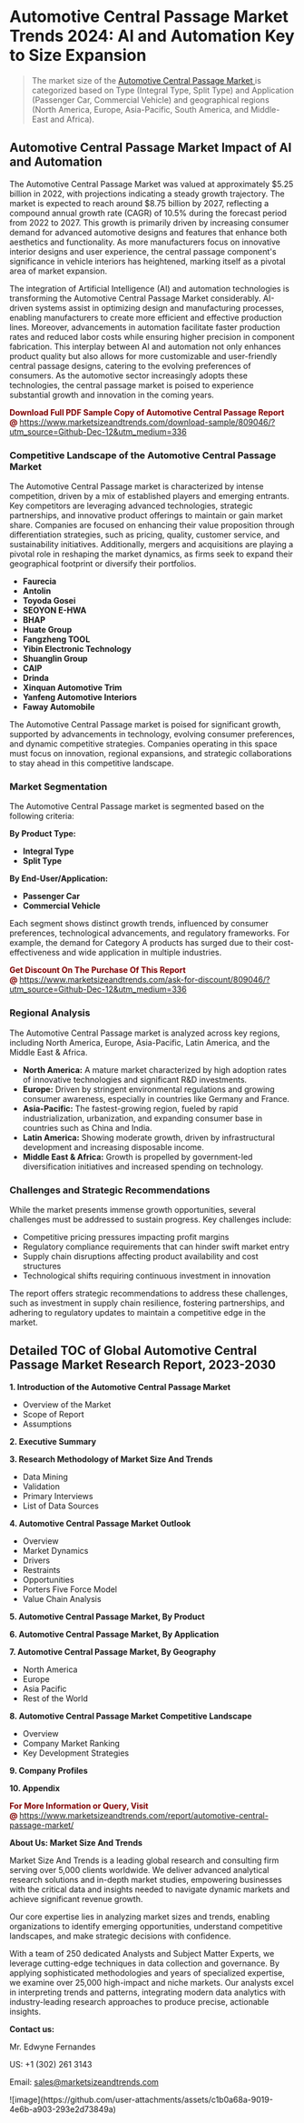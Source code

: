 <H1>Automotive Central Passage Market Trends 2024: AI and Automation Key to Size Expansion</H1><blockquote><p>The market size of the <a href="https://www.marketsizeandtrends.com/download-sample/809046/?utm_source=Github-Dec-12&amp;utm_medium=336" target="_blank">Automotive Central Passage Market </a>is categorized based on Type (Integral Type, Split Type) and Application (Passenger Car, Commercial Vehicle) and geographical regions (North America, Europe, Asia-Pacific, South America, and Middle-East and Africa).</p></blockquote><p><h2>Automotive Central Passage Market Impact of AI and Automation</h2><p>The Automotive Central Passage Market was valued at approximately $5.25 billion in 2022, with projections indicating a steady growth trajectory. The market is expected to reach around $8.75 billion by 2027, reflecting a compound annual growth rate (CAGR) of 10.5% during the forecast period from 2022 to 2027. This growth is primarily driven by increasing consumer demand for advanced automotive designs and features that enhance both aesthetics and functionality. As more manufacturers focus on innovative interior designs and user experience, the central passage component's significance in vehicle interiors has heightened, marking itself as a pivotal area of market expansion.</p><p>The integration of Artificial Intelligence (AI) and automation technologies is transforming the Automotive Central Passage Market considerably. AI-driven systems assist in optimizing design and manufacturing processes, enabling manufacturers to create more efficient and effective production lines. Moreover, advancements in automation facilitate faster production rates and reduced labor costs while ensuring higher precision in component fabrication. This interplay between AI and automation not only enhances product quality but also allows for more customizable and user-friendly central passage designs, catering to the evolving preferences of consumers. As the automotive sector increasingly adopts these technologies, the central passage market is poised to experience substantial growth and innovation in the coming years.</p></p><p><strong><span style="color: #800000;">Download Full PDF Sample Copy of Automotive Central Passage Report @</span>&nbsp;</strong><a href="https://www.marketsizeandtrends.com/download-sample/809046/?utm_source=Github-Dec-12&amp;utm_medium=336">https://www.marketsizeandtrends.com/download-sample/809046/?utm_source=Github-Dec-12&amp;utm_medium=336</a></p><h3>Competitive Landscape of the Automotive Central Passage Market</h3><p>The Automotive Central Passage market is characterized by intense competition, driven by a mix of established players and emerging entrants. Key competitors are leveraging advanced technologies, strategic partnerships, and innovative product offerings to maintain or gain market share. Companies are focused on enhancing their value proposition through differentiation strategies, such as pricing, quality, customer service, and sustainability initiatives. Additionally, mergers and acquisitions are playing a pivotal role in reshaping the market dynamics, as firms seek to expand their geographical footprint or diversify their portfolios.</p><p><strong><p><ul><li>Faurecia </li><li> Antolin </li><li> Toyoda Gosei </li><li> SEOYON E-HWA </li><li> BHAP </li><li> Huate Group </li><li> Fangzheng TOOL </li><li> Yibin Electronic Technology </li><li> Shuanglin Group </li><li> CAIP </li><li> Drinda </li><li> Xinquan Automotive Trim </li><li> Yanfeng Automotive Interiors </li><li> Faway Automobile</p></li></ul></p></strong></p><p>The Automotive Central Passage market is poised for significant growth, supported by advancements in technology, evolving consumer preferences, and dynamic competitive strategies. Companies operating in this space must focus on innovation, regional expansions, and strategic collaborations to stay ahead in this competitive landscape.</p><h3>Market Segmentation</h3><p>The Automotive Central Passage market is segmented based on the following criteria:</p><p><strong>By Product Type:</strong></p><p><strong><p><ul><li>Integral Type </li><li> Split Type</p></li></ul></p></strong></p><p><strong>By End-User/Application:</strong></p><p><strong><p><ul><li>Passenger Car </li><li> Commercial Vehicle</p></li></ul></p></strong></p><p>Each segment shows distinct growth trends, influenced by consumer preferences, technological advancements, and regulatory frameworks. For example, the demand for Category A products has surged due to their cost-effectiveness and wide application in multiple industries.</p><p><strong><span style="color: #800000;">Get Discount On The Purchase Of This Report @&nbsp;</span></strong><a href="https://www.marketsizeandtrends.com/ask-for-discount/809046/?utm_source=Github-Dec-12&amp;utm_medium=336">https://www.marketsizeandtrends.com/ask-for-discount/809046/?utm_source=Github-Dec-12&amp;utm_medium=336</a></p><h3>Regional Analysis</h3><p>The Automotive Central Passage market is analyzed across key regions, including North America, Europe, Asia-Pacific, Latin America, and the Middle East &amp; Africa.</p><ul><li><strong>North America:</strong> A mature market characterized by high adoption rates of innovative technologies and significant R&amp;D investments.</li><li><strong>Europe:</strong> Driven by stringent environmental regulations and growing consumer awareness, especially in countries like Germany and France.</li><li><strong>Asia-Pacific:</strong> The fastest-growing region, fueled by rapid industrialization, urbanization, and expanding consumer base in countries such as China and India.</li><li><strong>Latin America:</strong> Showing moderate growth, driven by infrastructural development and increasing disposable income.</li><li><strong>Middle East &amp; Africa:</strong> Growth is propelled by government-led diversification initiatives and increased spending on technology.</li></ul><h3>Challenges and Strategic Recommendations</h3><p>While the market presents immense growth opportunities, several challenges must be addressed to sustain progress. Key challenges include:</p><ul><li>Competitive pricing pressures impacting profit margins</li><li>Regulatory compliance requirements that can hinder swift market entry</li><li>Supply chain disruptions affecting product availability and cost structures</li><li>Technological shifts requiring continuous investment in innovation</li></ul><p>The report offers strategic recommendations to address these challenges, such as investment in supply chain resilience, fostering partnerships, and adhering to regulatory updates to maintain a competitive edge in the market.</p><h2>Detailed TOC of Global Automotive Central Passage Market Research Report, 2023-2030</h2><p><strong>1. Introduction of the Automotive Central Passage Market</strong></p><ul><li>Overview of the Market</li><li>Scope of Report</li><li>Assumptions&nbsp;</li></ul><p><strong>2. Executive Summary</strong></p><p><strong>3. Research Methodology of <strong>Market Size And Trends</strong></strong></p><ul><li>Data Mining</li><li>Validation</li><li>Primary Interviews</li><li>List of Data Sources&nbsp;</li></ul><p><strong>4. Automotive Central Passage Market Outlook</strong></p><ul><li>Overview</li><li>Market Dynamics</li><li>Drivers</li><li>Restraints</li><li>Opportunities</li><li>Porters Five Force Model</li><li>Value Chain Analysis&nbsp;</li></ul><p><strong>5. Automotive Central Passage Market, By Product</strong></p><p><strong>6. Automotive Central Passage Market, By Application</strong></p><p><strong>7. Automotive Central Passage Market, By Geography</strong></p><ul><li>North America</li><li>Europe</li><li>Asia Pacific</li><li>Rest of the World&nbsp;</li></ul><p><strong>8. Automotive Central Passage Market Competitive Landscape</strong></p><ul><li>Overview</li><li>Company Market Ranking</li><li>Key Development Strategies&nbsp;</li></ul><p><strong>9. Company Profiles</strong></p><p><strong>10. Appendix</strong></p><p><strong><span style="color: #800000;">For More Information or Query, Visit @&nbsp;</span></strong><a href="https://www.marketsizeandtrends.com/report/automotive-central-passage-market/">https://www.marketsizeandtrends.com/report/automotive-central-passage-market/</a></p><p></p><p><strong>About Us:&nbsp;Market Size And Trends</strong></p><p>Market Size And Trends&nbsp;is a leading global research and consulting firm serving over 5,000 clients worldwide. We deliver advanced analytical research solutions and in-depth market studies, empowering businesses with the critical data and insights needed to navigate dynamic markets and achieve significant revenue growth.</p><p>Our core expertise lies in analyzing market sizes and trends, enabling organizations to identify emerging opportunities, understand competitive landscapes, and make strategic decisions with confidence.</p><p>With a team of 250 dedicated Analysts and Subject Matter Experts, we leverage cutting-edge techniques in data collection and governance. By applying sophisticated methodologies and years of specialized expertise, we examine over 25,000 high-impact and niche markets. Our analysts excel in interpreting trends and patterns, integrating modern data analytics with industry-leading research approaches to produce precise, actionable insights.</p><p><strong>Contact us:</strong></p><p>Mr. Edwyne Fernandes</p><p>US: +1 (302) 261 3143</p><p>Email: <a href="mailto:sales@marketsizeandtrends.com">sales@marketsizeandtrends.com</a>&nbsp;</p>
![image](https://github.com/user-attachments/assets/c1b0a68a-9019-4e6b-a903-293e2d73849a)

